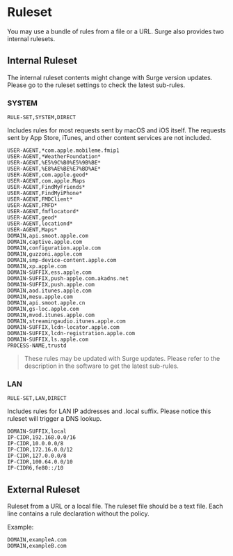 Ruleset
=======

You may use a bundle of rules from a file or a URL. Surge also provides two internal rulesets.

Internal Ruleset
----------------

The internal ruleset contents might change with Surge version updates. Please go to the ruleset settings to check the latest sub-rules.

### SYSTEM

`RULE-SET,SYSTEM,DIRECT`

Includes rules for most requests sent by macOS and iOS itself. The requests sent by App Store, iTunes, and other content services are not included.

```
USER-AGENT,*com.apple.mobileme.fmip1
USER-AGENT,*WeatherFoundation*
USER-AGENT,%E5%9C%B0%E5%9B%BE*
USER-AGENT,%E8%AE%BE%E7%BD%AE*
USER-AGENT,com.apple.geod*
USER-AGENT,com.apple.Maps
USER-AGENT,FindMyFriends*
USER-AGENT,FindMyiPhone*
USER-AGENT,FMDClient*
USER-AGENT,FMFD*
USER-AGENT,fmflocatord*
USER-AGENT,geod*
USER-AGENT,locationd*
USER-AGENT,Maps*
DOMAIN,api.smoot.apple.com
DOMAIN,captive.apple.com
DOMAIN,configuration.apple.com
DOMAIN,guzzoni.apple.com
DOMAIN,smp-device-content.apple.com
DOMAIN,xp.apple.com
DOMAIN-SUFFIX,ess.apple.com
DOMAIN-SUFFIX,push-apple.com.akadns.net
DOMAIN-SUFFIX,push.apple.com
DOMAIN,aod.itunes.apple.com
DOMAIN,mesu.apple.com
DOMAIN,api.smoot.apple.cn
DOMAIN,gs-loc.apple.com
DOMAIN,mvod.itunes.apple.com
DOMAIN,streamingaudio.itunes.apple.com
DOMAIN-SUFFIX,lcdn-locator.apple.com
DOMAIN-SUFFIX,lcdn-registration.apple.com
DOMAIN-SUFFIX,ls.apple.com
PROCESS-NAME,trustd
```

> These rules may be updated with Surge updates. Please refer to the description in the software to get the latest sub-rules.

### LAN

`RULE-SET,LAN,DIRECT`

Includes rules for LAN IP addresses and .local suffix. Please notice this ruleset will trigger a DNS lookup.

```
DOMAIN-SUFFIX,local
IP-CIDR,192.168.0.0/16
IP-CIDR,10.0.0.0/8
IP-CIDR,172.16.0.0/12
IP-CIDR,127.0.0.0/8
IP-CIDR,100.64.0.0/10
IP-CIDR6,fe80::/10
```

External Ruleset
----------------

Ruleset from a URL or a local file. The ruleset file should be a text file. Each line contains a rule declaration without the policy.

Example:

```
DOMAIN,exampleA.com
DOMAIN,exampleB.com
```